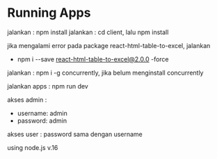 # Running Apps

jalankan : npm install
jalankan : cd client, lalu npm install

jika mengalami error pada package react-html-table-to-excel, jalankan
- npm i --save react-html-table-to-excel@2.0.0 -force

jalankan : npm i -g concurrently, jika belum menginstall concurrently

jalankan apps : npm run dev

akses admin :
- username: admin
- password: admin

akses user :
password sama dengan username

using node.js v.16
